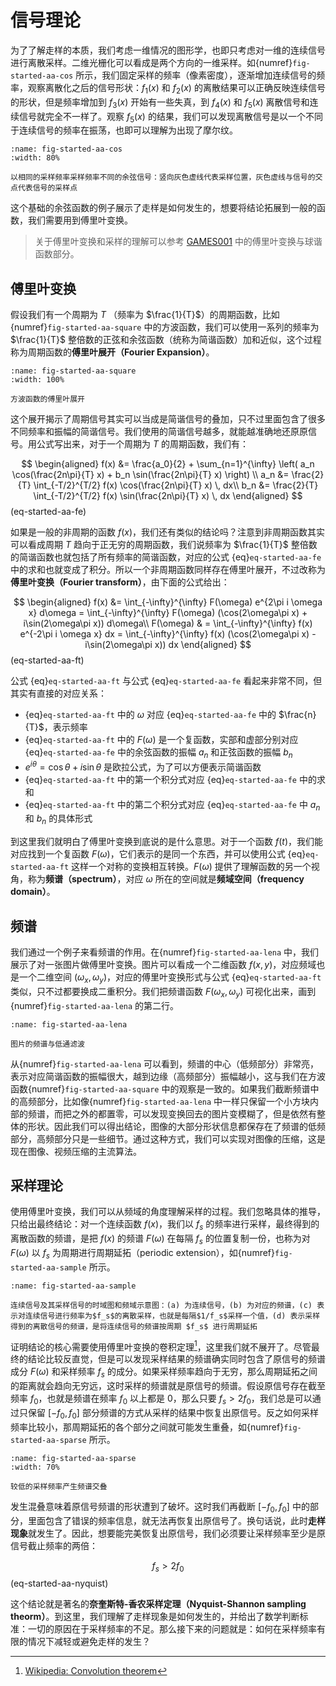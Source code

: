 # 信号理论

为了了解走样的本质，我们考虑一维情况的图形学，也即只考虑对一维的连续信号进行离散采样。二维光栅化可以看成是两个方向的一维采样。如{numref}`fig-started-aa-cos` 所示，我们固定采样的频率（像素密度），逐渐增加连续信号的频率，观察离散化之后的信号形状：$f_1(x)$ 和 $f_2(x)$ 的离散结果可以正确反映连续信号的形状，但是频率增加到 $f_3(x)$ 开始有一些失真，到 $f_4(x)$ 和 $f_5(x)$ 离散信号和连续信号就完全不一样了。观察 $f_5(x)$ 的结果，我们可以发现离散信号是以一个不同于连续信号的频率在振荡，也即可以理解为出现了摩尔纹。

```{figure} fig/cos.jpg
:name: fig-started-aa-cos
:width: 80%

以相同的采样频率采样频率不同的余弦信号：竖向灰色虚线代表采样位置，灰色虚线与信号的交点代表信号的采样点
```

这个基础的余弦函数的例子展示了走样是如何发生的，想要将结论拓展到一般的函数，我们需要用到傅里叶变换。

> 关于傅里叶变换和采样的理解可以参考 [GAMES001](https://www.bilibili.com/video/BV1MF4m1V7e3?p=7) 中的傅里叶变换与球谐函数部分。

## 傅里叶变换

假设我们有一个周期为 $T$ （频率为 $\frac{1}{T}$）的周期函数，比如{numref}`fig-started-aa-square` 中的方波函数，我们可以使用一系列的频率为 $\frac{1}{T}$ 整倍数的正弦和余弦函数（统称为简谐函数）加和近似，这个过程称为周期函数的**傅里叶展开（Fourier Expansion）**。

```{figure} fig/square-wave.png
:name: fig-started-aa-square
:width: 100%

方波函数的傅里叶展开
```

这个展开揭示了周期信号其实可以当成是简谐信号的叠加，只不过里面包含了很多不同频率和振幅的简谐信号。我们使用的简谐信号越多，就能越准确地还原原信号。用公式写出来，对于一个周期为 $T$ 的周期函数，我们有：

$$
\begin{aligned}
  f(x) &= \frac{a_0}{2} + \sum_{n=1}^{\infty} \left( a_n \cos(\frac{2n\pi}{T} x) + b_n \sin(\frac{2n\pi}{T} x) \right) \\
  a_n &= \frac{2}{T} \int_{-T/2}^{T/2} f(x) \cos(\frac{2n\pi}{T} x) \, dx\\
  b_n &= \frac{2}{T} \int_{-T/2}^{T/2} f(x) \sin(\frac{2n\pi}{T} x) \, dx
\end{aligned}
$$ (eq-started-aa-fe)

如果是一般的非周期的函数 $f(x)$，我们还有类似的结论吗？注意到非周期函数其实可以看成周期 $T$ 趋向于正无穷的周期函数，我们说频率为 $\frac{1}{T}$ 整倍数的简谐函数也就包括了所有频率的简谐函数，对应的公式 {eq}`eq-started-aa-fe` 中的求和也就变成了积分。所以一个非周期函数同样存在傅里叶展开，不过改称为**傅里叶变换（Fourier transform）**，由下面的公式给出：

$$
\begin{aligned}
  f(x) &= \int_{-\infty}^{\infty} F(\omega) e^{2\pi i \omega x} d\omega = \int_{-\infty}^{\infty} F(\omega) (\cos(2\omega\pi x) + i\sin(2\omega\pi x))  d\omega\\
  F(\omega) & = \int_{-\infty}^{\infty} f(x) e^{-2\pi i \omega x}  dx = \int_{-\infty}^{\infty} f(x) (\cos(2\omega\pi x) - i\sin(2\omega\pi x))  dx
\end{aligned}
$$ (eq-started-aa-ft)

公式 {eq}`eq-started-aa-ft` 与公式 {eq}`eq-started-aa-fe` 看起来非常不同，但其实有直接的对应关系：

* {eq}`eq-started-aa-ft` 中的 $\omega$ 对应 {eq}`eq-started-aa-fe` 中的 $\frac{n}{T}$，表示频率
* {eq}`eq-started-aa-ft` 中的 $F(\omega)$ 是一个复函数，实部和虚部分别对应 {eq}`eq-started-aa-fe` 中的余弦函数的振幅 $a_n$ 和正弦函数的振幅 $b_n$
* $e^{i\theta}=\cos \theta + i\sin \theta$ 是欧拉公式，为了可以方便表示简谐函数
* {eq}`eq-started-aa-ft` 中的第一个积分式对应 {eq}`eq-started-aa-fe` 中的求和
* {eq}`eq-started-aa-ft` 中的第二个积分式对应 {eq}`eq-started-aa-fe` 中 $a_n$ 和 $b_n$ 的具体形式

到这里我们就明白了傅里叶变换到底说的是什么意思。对于一个函数 $f(t)$，我们能对应找到一个复函数 $F(\omega)$，它们表示的是同一个东西，并可以使用公式 {eq}`eq-started-aa-ft` 这样一个对称的变换相互转换。$F(\omega)$ 提供了理解函数的另一个视角，称为**频谱（spectrum）**，对应 $\omega$ 所在的空间就是**频域空间（frequency domain）**。

<!-- ```{figure} fig/fourier.jpg
:name: fig-started-aa-fourier
:width: 60%

周期性函数的傅里叶展开：红色函数（左侧）代表时域函数，蓝色函数（右侧）代表对应的频谱函数。
``` -->
## 频谱

我们通过一个例子来看频谱的作用。在{numref}`fig-started-aa-lena` 中，我们展示了对一张图片做傅里叶变换。图片可以看成一个二维函数 $f(x,y)$，对应频域也是一个二维空间 $(\omega_x,\omega_y)$，对应的傅里叶变换形式与公式 {eq}`eq-started-aa-ft` 类似，只不过都要换成二重积分。我们把频谱函数 $F(\omega_x,\omega_y)$ 可视化出来，画到{numref}`fig-started-aa-lena` 的第二行。

```{figure} fig/lena.png
:name: fig-started-aa-lena

图片的频谱与低通滤波
```

从{numref}`fig-started-aa-lena` 可以看到，频谱的中心（低频部分）非常亮，表示对应简谐函数的振幅很大，越到边缘（高频部分）振幅越小，这与我们在方波函数{numref}`fig-started-aa-square` 中的观察是一致的。如果我们截断频谱中的高频部分，比如像{numref}`fig-started-aa-lena` 中一样只保留一个小方块内部的频谱，而把之外的都置零，可以发现变换回去的图片变模糊了，但是依然有整体的形状。因此我们可以得出结论，图像的大部分形状信息都保存在了频谱的低频部分，高频部分只是一些细节。通过这种方式，我们可以实现对图像的压缩，这是现在图像、视频压缩的主流算法。

## 采样理论

使用傅里叶变换，我们可以从频域的角度理解采样的过程。我们忽略具体的推导，只给出最终结论：对一个连续函数 $f(x)$，我们以 $f_s$ 的频率进行采样，最终得到的离散函数的频谱，是把 $f(x)$ 的频谱 $F(\omega)$ 在每隔 $f_s$ 的位置复制一份，也称为对 $F(\omega)$ 以 $f_s$ 为周期进行周期延拓（periodic extension），如{numref}`fig-started-aa-sample` 所示。

```{figure} fig/freq_sample1.jpg
:name: fig-started-aa-sample

连续信号及其采样信号的时域图和频域示意图：(a) 为连续信号，(b) 为对应的频谱，(c) 表示对连续信号进行频率为$f_s$的离散采样，也就是每隔$1/f_s$采样一个值，(d) 表示采样得到的离散信号的频谱，是将连续信号的频谱按周期 $f_s$ 进行周期延拓
```

证明结论的核心需要使用傅里叶变换的卷积定理[^conv]，这里我们就不展开了。尽管最终的结论比较反直觉，但是可以发现采样结果的频谱确实同时包含了原信号的频谱成分 $F(\omega)$ 和采样频率 $f_s$ 的成分。如果采样频率趋向于无穷，那么周期延拓之间的距离就会趋向无穷远，这时采样的频谱就是原信号的频谱。假设原信号存在截至频率 $f_0$，也就是频谱在频率 $f_0$ 以上都是 0，那么只要 $f_s > 2 f_0$，我们总是可以通过只保留 $[-f_0, f_0]$ 部分频谱的方式从采样的结果中恢复出原信号。反之如何采样频率比较小，那周期延拓的各个部分之间就可能发生重叠，如{numref}`fig-started-aa-sparse` 所示。

[^conv]: [Wikipedia: Convolution theorem](https://en.wikipedia.org/wiki/Convolution_theorem)

```{figure} fig/sample_sparse.jpg
:name: fig-started-aa-sparse
:width: 70%

较低的采样频率产生频谱交叠
```

发生混叠意味着原信号频谱的形状遭到了破坏。这时我们再截断 $[-f_0, f_0]$ 中的部分，里面包含了错误的频率信息，就无法再恢复出原信号了。换句话说，此时**走样现象**就发生了。因此，想要能完美恢复出原信号，我们必须要让采样频率至少是原信号截止频率的两倍：

$$
f_s > 2 f_0
$$ (eq-started-aa-nyquist)

这个结论就是著名的**奈奎斯特-香农采样定理（Nyquist-Shannon sampling theorm）**。到这里，我们理解了走样现象是如何发生的，并给出了数学判断标准：一切的原因在于采样频率的不足。那么接下来的问题就是：如何在采样频率有限的情况下减轻或避免走样的发生？
